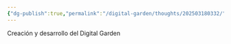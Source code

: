 ```yaml
---
{"dg-publish":true,"permalink":"/digital-garden/thoughts/202503180332/"}
---
```


Creación y desarrollo del Digital Garden
